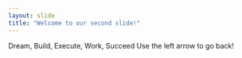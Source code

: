 ```yaml
---
layout: slide
title: "Welcome to our second slide!"
---
```

Dream, Build, Execute, Work, Succeed
Use the left arrow to go back!
